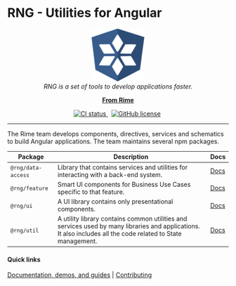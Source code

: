 # RNG - Utilities for Angular

<p align="center">
  <img src="./images/rng-logo.png" alt="rng-logo" width="120px" height="120px"/>
  <br>
  <i>
    RNG is a set of tools to develop applications faster.
  </i>
  <br>
</p>

<p align="center">
  <a href="https://rime-dev.github.io"><strong>From Rime</strong></a>
  <br>
</p>

<p align="center">
  <a href="https://circleci.com/gh/CarlosBayarri/rng/tree/main">
    <img src="https://circleci.com/gh/CarlosBayarri/rng/tree/main.svg?style=shield" alt="CI status" />
  </a>&nbsp;
  <a href="https://github.com/rime-dev/rng/blob/main/LICENSE"><img alt="GitHub license" src="https://img.shields.io/github/license/rime-dev/rng"></a>&nbsp;
</p>

<hr>

The Rime team develops components, directives, services and schematics to build Angular applications. The team maintains several npm packages.

| Package            | Description                                                                                                                                                  | Docs                     |
| ------------------ | ------------------------------------------------------------------------------------------------------------------------------------------------------------ | ------------------------ |
| `@rng/data-access` | Library that contains services and utilities for interacting with a back-end system.                                                                         | [Docs][data-access-docs] |
| `@rng/feature`     | Smart UI components for Business Use Cases specific to that feature.                                                                                         | [Docs][feature-docs]     |
| `@rng/ui`          | A UI library contains only presentational components.                                                                                                        | [Docs][ui-docs]          |
| `@rng/util`        | A utility library contains common utilities and services used by many libraries and applications. It also includes all the code related to State management. | [Docs][util-docs]        |

#### Quick links

[Documentation, demos, and guides][rng-docs] |
[Contributing](https://github.com/rime-dev/components/blob/main/CONTRIBUTING.md)

[rng-docs]: https://rime-dev.github.io/rng
[data-access-docs]: https://rime-dev.github.io/rng
[feature-docs]: https://rime-dev.github.io/rng
[ui-docs]: https://rime-dev.github.io/rng
[util-docs]: https://rime-dev.github.io/rng
